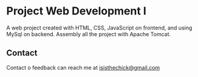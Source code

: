 # Project Web Development I
A web project created with HTML, CSS, JavaScript on frontend, and using MySql on backend.
Assembly all the project with Apache Tomcat.

## Contact 
Contact o feedback can reach me at isisthechick@gmail.com
